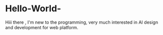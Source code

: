 # Hello-World-
Hiii there , I'm new to the programming, very much interested in AI design and development for web platform.
